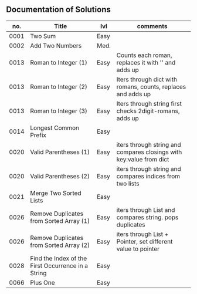 ##  Documentation of Solutions
   
| no.  | Title                                              | lvl  | comments                                                            |
| ---- | -------------------------------------------------- | ---- | ------------------------------------------------------------------- |
| 0001 | Two Sum                                            | Easy |                                                                     |
| 0002 | Add Two Numbers                                    | Med. |                                                                     |
| 0013 | Roman to Integer (1)                               | Easy | Counts each roman, replaces it with '' and adds up                  |
| 0013 | Roman to Integer (2)                               | Easy | Iters through dict with romans, counts, replaces and adds up        |
| 0013 | Roman to Integer (3)                               | Easy | Iters through string first checks 2digit-romans, adds up            |
| 0014 | Longest Common Prefix                              | Easy |                                                                     |
| 0020 | Valid Parentheses (1)                              | Easy | iters through string and compares closings with key:value from dict |
| 0020 | Valid Parentheses (2)                              | Easy | iters through string and compares indices from two lists            |
| 0021 | Merge Two Sorted Lists                             | Easy |                                                                     |
| 0026 | Remove Duplicates from Sorted Array (1)            | Easy | iters through List and compares string. pops duplicates             |
| 0026 | Remove Duplicates from Sorted Array (2)            | Easy | iters through List + Pointer, set different value to pointer        |
| 0028 | Find the Index of the First Occurrence in a String | Easy |                                                                     |
| 0066 | Plus One                                           | Easy |                                                                     |